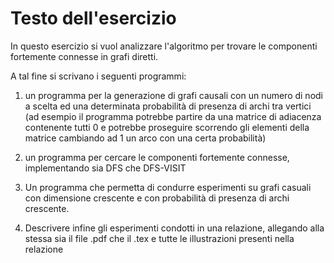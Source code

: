 # Testo dell'esercizio

In questo esercizio si vuol analizzare l'algoritmo per trovare le componenti fortemente connesse in grafi diretti.

A tal fine si scrivano i seguenti programmi:

1) un programma per la generazione di grafi causali con un numero di nodi a scelta ed una determinata probabilità di presenza di archi tra vertici (ad esempio il programma potrebbe partire da una matrice di adiacenza contenente tutti 0 e potrebbe proseguire scorrendo gli elementi della matrice cambiando ad 1 un arco con una certa probabilità)

2) un programma per cercare le componenti fortemente connesse, implementando sia DFS che DFS-VISIT

3) Un programma che permetta di condurre esperimenti su grafi casuali con dimensione crescente e con probabilità di presenza di archi crescente.

4) Descrivere infine gli esperimenti condotti in una relazione, allegando alla stessa sia il file .pdf che il .tex e tutte le illustrazioni presenti nella relazione